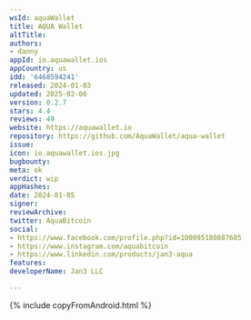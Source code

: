 ```yaml
---
wsId: aquaWallet
title: AQUA Wallet
altTitle: 
authors:
- danny
appId: io.aquawallet.ios
appCountry: us
idd: '6468594241'
released: 2024-01-03
updated: 2025-02-06
version: 0.2.7
stars: 4.4
reviews: 49
website: https://aquawallet.io
repository: https://github.com/AquaWallet/aqua-wallet
issue: 
icon: io.aquawallet.ios.jpg
bugbounty: 
meta: ok
verdict: wip
appHashes: 
date: 2024-01-05
signer: 
reviewArchive: 
twitter: AquaBitcoin
social:
- https://www.facebook.com/profile.php?id=100095180887605
- https://www.instagram.com/aquabitcoin
- https://www.linkedin.com/products/jan3-aqua
features: 
developerName: Jan3 LLC

---
```


{% include copyFromAndroid.html %}
